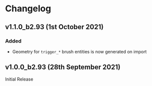 # Changelog

## v1.1.0_b2.93 (1st October 2021)

### Added
 * Geometry for `trigger_*` brush entities is now generated on import

## v1.0.0_b2.93 (28th September 2021)
Initial Release
